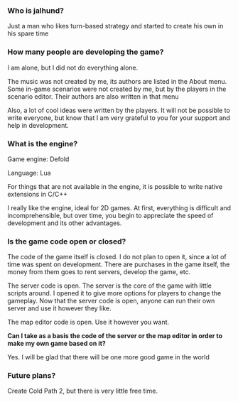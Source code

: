 ### Who is jalhund? 


Just a man who likes turn-based strategy and started to create his own in his spare time
 

### How many people are developing the game?


I am alone, but I did not do everything alone.

The music was not created by me, its authors are listed in the About menu.  Some in-game scenarios were not created by me, but by the players in the scenario editor.  Their authors are also written in that menu

Also, a lot of cool ideas were written by the players.  It will not be possible to write everyone, but know that I am very grateful to you for your support and help in development.


### What is the engine?


Game engine: Defold

Language: Lua

For things that are not available in the engine, it is possible to write native extensions in C/C++

I really like the engine, ideal for 2D games. At first, everything is difficult and incomprehensible, but over time, you begin to appreciate the speed of development and its other advantages.


### Is the game code open or closed?


The code of the game itself is closed. I do not plan to open it, since a lot of time was spent on development. There are purchases in the game itself, the money from them goes to rent servers, develop the game, etc.

The server code is open. The server is the core of the game with little scripts around. I opened it to give more options for players to change the gameplay. Now that the server code is open, anyone can run their own server and use it however they like.

The map editor code is open. Use it however you want.

**Can I take as a basis the code of the server or the map editor in order to make my own game based on it?**

Yes. I will be glad that there will be one more good game in the world


### Future plans?


Create Cold Path 2, but there is very little free time.
